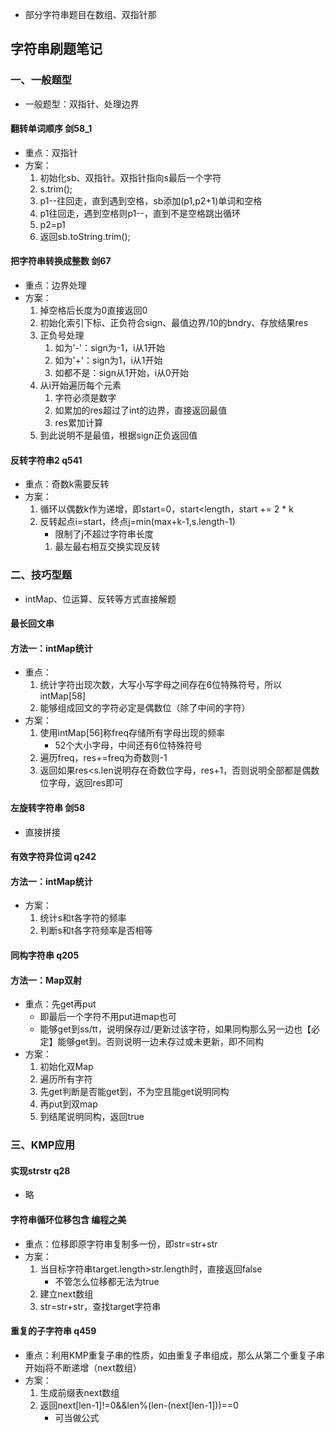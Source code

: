 - 部分字符串题目在数组、双指针那

## 字符串刷题笔记
### 一、一般题型
- 一般题型：双指针、处理边界

#### 翻转单词顺序 剑58_1
- 重点：双指针
- 方案：
    1. 初始化sb、双指针。双指针指向s最后一个字符
    2. s.trim();
    2. p1--往回走，直到遇到空格，sb添加(p1,p2+1)单词和空格
    3. p1往回走，遇到空格则p1--，直到不是空格跳出循环
    4. p2=p1
    5. 返回sb.toString.trim();

#### 把字符串转换成整数 剑67
- 重点：边界处理
- 方案：
    1. 掉空格后长度为0直接返回0
    2. 初始化索引下标、正负符合sign、最值边界/10的bndry、存放结果res
    3. 正负号处理
        1. 如为'-'：sign为-1，i从1开始
        2. 如为'+'：sign为1，i从1开始
        3. 如都不是：sign从1开始，i从0开始
    4. 从i开始遍历每个元素
        1. 字符必须是数字
        2. 如累加的res超过了int的边界，直接返回最值
        3. res累加计算
    5. 到此说明不是最值，根据sign正负返回值

#### 反转字符串2 q541
- 重点：奇数k需要反转
- 方案：
    1. 循环以偶数k作为递增，即start=0，start<length，start += 2 * k
    2. 反转起点i=start，终点j=min(max+k-1,s.length-1)
        - 限制了j不超过字符串长度
        1. 最左最右相互交换实现反转

### 二、技巧型题
- intMap、位运算、反转等方式直接解题

#### 最长回文串
#### 方法一：intMap统计
- 重点：
    1. 统计字符出现次数，大写小写字母之间存在6位特殊符号，所以intMap[58]
    2. 能够组成回文的字符必定是偶数位（除了中间的字符）
- 方案：
    1. 使用intMap[56]称freq存储所有字母出现的频率
        - 52个大小字母，中间还有6位特殊符号
    2. 遍历freq，res+=freq为奇数则-1
    3. 返回如果res<s.len说明存在奇数位字母，res+1，否则说明全部都是偶数位字母，返回res即可

#### 左旋转字符串 剑58
- 直接拼接

#### 有效字符异位词 q242
#### 方法一：intMap统计
- 方案：
    1. 统计s和t各字符的频率
    2. 判断s和t各字符频率是否相等

#### 同构字符串 q205
#### 方法一：Map双射
- 重点：先get再put
    - 即最后一个字符不用put进map也可
    - 能够get到ss/tt，说明保存过/更新过该字符，如果同构那么另一边也【必定】能够get到。否则说明一边未存过或未更新，即不同构
- 方案：
    1. 初始化双Map
    2. 遍历所有字符
    3. 先get判断是否能get到，不为空且能get说明同构
    4. 再put到双map
    4. 到结尾说明同构，返回true

### 三、KMP应用
#### 实现strstr q28
- 略

#### 字符串循环位移包含 编程之美
- 重点：位移即原字符串复制多一份，即str=str+str
- 方案：
    1. 当目标字符串target.length>str.length时，直接返回false
        - 不管怎么位移都无法为true
    2. 建立next数组
    3. str=str+str，查找target字符串

#### 重复的子字符串 q459
- 重点：利用KMP重复子串的性质，如由重复子串组成，那么从第二个重复子串开始j将不断递增（next数组）
- 方案：
    1. 生成前缀表next数组
    2. 返回next[len-1]!=0&&len%(len-(next[len-1]))==0
        - 可当做公式

